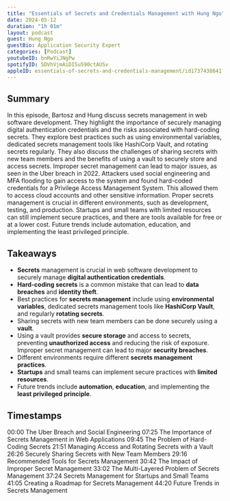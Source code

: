 ```yaml
---
title: "Essentials of Secrets and Credentials Management with Hung Ngo"
date: 2024-05-12
duration: "1h 01m"
layout: podcast
guest: Hung Ngo
guestBio: Application Security Expert
categories: [Podcast]
youtubeID: bnRwYiJNgPw
spotifyID: 5DVhVjmAiDISu590ctAUSv
appleID: essentials-of-secrets-and-credentials-management/id1737438641?i=1000655210599
---
```

## Summary
In this episode, Bartosz and Hung discuss secrets management in web software development. They highlight the importance of securely managing digital authentication credentials and the risks associated with hard-coding secrets. They explore best practices such as using environmental variables, dedicated secrets management tools like HashiCorp Vault, and rotating secrets regularly. They also discuss the challenges of sharing secrets with new team members and the benefits of using a vault to securely store and access secrets. Improper secret management can lead to major issues, as seen in the Uber breach in 2022. Attackers used social engineering and MFA flooding to gain access to the system and found hard-coded credentials for a Privilege Access Management System. This allowed them to access cloud accounts and other sensitive information. Proper secrets management is crucial in different environments, such as development, testing, and production. Startups and small teams with limited resources can still implement secure practices, and there are tools available for free or at a lower cost. Future trends include automation, education, and implementing the least privileged principle.

## Takeaways
- **Secrets** management is crucial in web software development to securely manage **digital authentication credentials**.
- **Hard-coding secrets** is a common mistake that can lead to **data breaches** and **identity theft**.
- Best practices for **secrets management** include using **environmental variables**, dedicated secrets management tools like **HashiCorp Vault**, and regularly **rotating secrets**.
- Sharing secrets with new team members can be done securely using a **vault**.
- Using a vault provides **secure storage** and access to secrets, preventing **unauthorized access** and reducing the risk of exposure. Improper secret management can lead to major **security breaches**.
- Different environments require different **secrets management practices**.
- **Startups** and small teams can implement secure practices with **limited resources**.
- Future trends include **automation**, **education**, and implementing the **least privileged principle**.

## Timestamps
00:00 The Uber Breach and Social Engineering
07:25 The Importance of Secrets Management in Web Applications
09:45 The Problem of Hard-Coding Secrets
21:51 Managing Access and Rotating Secrets with a Vault
26:26 Securely Sharing Secrets with New Team Members
29:16 Recommended Tools for Secrets Management
30:42 The Impact of Improper Secret Management
33:02 The Multi-Layered Problem of Secrets Management
37:24 Secrets Management for Startups and Small Teams
41:05 Creating a Roadmap for Secrets Management
44:20 Future Trends in Secrets Management